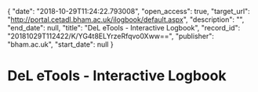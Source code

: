 {
  "date": "2018-10-29T11:24:22.793008", 
  "open_access": true, 
  "target_url": "http://portal.cetadl.bham.ac.uk/ilogbook/default.aspx", 
  "description": "", 
  "end_date": null, 
  "title": "DeL eTools - Interactive Logbook", 
  "record_id": "20181029T112422/K/YG4t8ELYrzeRfqvo0Xww==", 
  "publisher": "bham.ac.uk", 
  "start_date": null
}

# DeL eTools - Interactive Logbook


